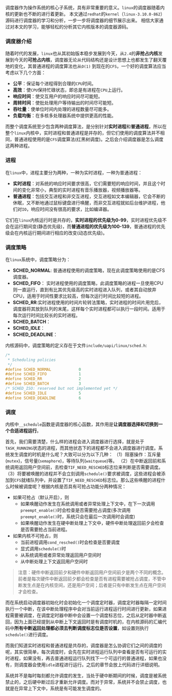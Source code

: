 调度器作为操作系统的核心子系统，具有非常重要的意义。`linux`的调度器随着内核的更新也不断的进行着更新。
本文通过`redhat`的`kernel`（`linux-3.10.0-862`）源码进行调度器的学习和分析，一步一步将调度器的细节展示出来。
相信大家通过对本文的学习，能够轻松的分析其它内核版本的调度器源码。

<!--more-->

### 调度器介绍

随着时代的发展，`linux`也从其初始版本稳步发展到今天，从`2.4`的**非抢占内核**发展到今天的**可抢占内核**，调度器无论从代码结构还是设计思想上也都发生了翻天覆地的变化，其普通进程的调度算法也从`O(1)` 到现在的`CFS`，一个好的调度算法应当考虑以下几个方面：

* **公平**：保证每个进程得到合理的`CPU`时间。
* **高效**：使`CPU`保持忙碌状态，即总是有进程在`CPU`上运行。
* **响应时间**：使交互用户的响应时间尽可能短。
* **周转时间**：使批处理用户等待输出的时间尽可能短。
* **吞吐量**：使单位时间内处理的进程数量尽可能多。
* **负载均衡**：在多核多处理器系统中提供更高的性能。

而整个调度系统至少包含两种调度算法，是分别针对**实时进程**和**普通进程**，所以在整个`linux`内核中，实时进程和普通进程是并存的，但它们使用的调度算法并不相同，普通进程使用的是`CFS`调度算法(红黑树调度)。之后会介绍调度器是怎么调度这两种进程。


### 进程

在`linux`中，进程主要分为两种，一种为实时进程，一种为普通进程：

* **实时进程**：对系统的响应时间要求很高，它们需要短的响应时间，并且这个时间的变化非常小，典型的实时进程有音乐播放器，视频播放器等。
* **普通进程**：包括交互进程和非交互进程，交互进程如文本编辑器，它会不断的休眠，又不断地通过鼠标键盘进行唤醒，而非交互进程就如后台维护进程，他们对`IO`，响应时间没有很高的要求，比如编译器。

它们在`linux`内核运行时是共存的，**实时进程的优先级为0-99**，实时进程优先级不会在运行期间变(静态优先级)，而**普通进程的优先级为100-139**，普通进程的优先级会在内核运行期间进行相应的改变(动态优先级)。

### 调度策略

在`linux`系统中，调度策略分为：

* **SCHED_NORMAL**: 普通进程使用的调度策略，现在此调度策略使用的是CFS调度器。
* **SCHED_FIFO**： 实时进程使用的调度策略，此调度策略的进程一旦使用CPU则一直运行，直到有比其优先级高的实时进程进入队列，或者其自动放弃CPU，适用于时间性要求比较高，但每次运行时间比较短的进程。
* **SCHED_RR**:实时进程使用的时间片轮转法策略，实时进程的时间片用完后，调度器将其放到队列的末尾，这样每个实时进程都可以执行一段时间。适用于每次运行时间比较长的实时进程。
* **SCHED_BATCH**：
* **SCHED_IDLE**：
* **SCHED_DEADLINE**：

内核源码中，调度策略的定义存在于文件`include/uapi/linux/sched.h`:
```c
/*
 * Scheduling policies
 */
#define SCHED_NORMAL            0
#define SCHED_FIFO              1
#define SCHED_RR                2
#define SCHED_BATCH             3
/* SCHED_ISO: reserved but not implemented yet */
#define SCHED_IDLE              5
#define SCHED_DEADLINE          6
```

### 调度

内核中`__schedule`函数是调度器的核心函数，其作用是**让调度器选择和切换到一个合适进程运行**。


首先，我们需要清楚，什么样的进程会进入调度器进行选择，就是处于`TASK_RUNNING`状态的进程，而其他状态下的进程都不会进入调度器进行调度。系统发生调度的时机是什么呢？大致可以分为以下几种：
（1）阻塞操作：互斥量(`mutex`)，信号量(`semaphore`)，等待队列(`waitqueue`)等。
（2）在中断返回前和系统调用返回用户空间前，去检查`TIF_NEED_RESCHED`标志位来判断是否需要调度。
（3）将要被唤醒的进程并不会立刻调用`schedule()`要求被调度，这些进程会被添加到`CFS`就绪队列中，并设置了`TIF_NEED_RESCHED`标志位。那么这些唤醒的进程什么时候被调度呢？根据内核是否具有可抢占功能分两种情况：
* 如果可抢占（默认开启），则
	* 如果唤醒动作发生在系统调用或者异常处理上下文中，在下一次调用`preempt_enable()`时会检查是否需要抢占调度(多次调用`preempt_enable()`时，系统只会在最后一次调用时会调度)
	* 如果唤醒动作发生在硬中断处理上下文中，硬件中断处理返回前夕会检查是否需要抢占当前进程。
* 如果内核不可抢占，则
	* 当前进程调用`cond_resched()`时会检查是否要调度
	* 显式调用`schedule()`时
	* 从系统调用或者异常处理返回用户空间时
	* 从中断处理上下文返回用户空间时

> 注意：硬件中断返回前夕和硬件中断返回用户空间前夕是两个不同的概念。前者是每次硬件中断返回前夕都会检查是否有进程需要被抢占调度，不管中断发生点是在内核空间，还是用户空间；后者是只有中断发生点在用户空间才会检查。

而在系统启动调度器初始化时会初始化一个调度定时器，调度定时器每隔一定时间执行一个中断，在该中断处理程序中会对当前运行进程运行时间进行更新，如果进程需要被调度，在调度定时器中断中会设置一个调度标志位，之后从定时器中断返回，因为上面已经提到从中断上下文返回时是有调度时机的，在内核源码的汇编代码中**所有中断返回处理都必须去判断调度标志位是否设置**，如设置则执行`schedule()`进行调度。

而我们知道实时进程和普通进程是共存的，调度器是怎么协调它们之间的调度的呢，其实很简单，每次调度时，会先在实时进程运行队列中查看是否有可运行的实时进程，如果没有，再去普通进程运行队列找下一个可运行的普通进程，如果也没有，则调度器会使用`idle`进程进行运行。之后的章节会放上代码进行详细说明。

系统并不是每时每刻都允许调度的发生，当处于硬中断期间的时候，调度是被系统禁止的，之后硬中断过后才重新允许调度。而对于异常，系统并不会禁止调度，也就是在异常上下文中，系统是有可能发生调度的。
